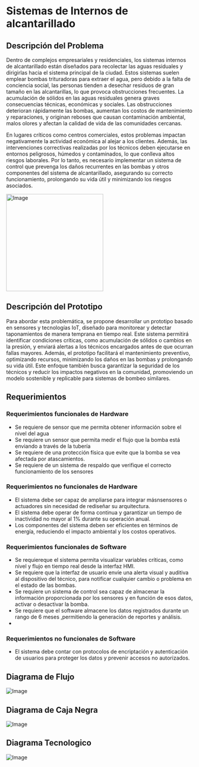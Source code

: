 # Sistemas de Internos de alcantarillado
## Descripción del Problema
Dentro de complejos empresariales y residenciales, los sistemas internos de alcantarillado están diseñados para recolectar las aguas residuales y dirigirlas hacia el sistema principal de la ciudad. Estos sistemas suelen emplear bombas trituradoras para extraer el agua, pero debido a la falta de conciencia social, las personas tienden a desechar residuos de gran tamaño en las alcantarillas, lo que provoca obstrucciones frecuentes. La acumulación de sólidos en las aguas residuales genera graves consecuencias técnicas, económicas y sociales. Las obstrucciones deterioran rápidamente las bombas, aumentan los costos de mantenimiento y reparaciones, y originan reboses que causan contaminación ambiental, malos olores y afectan la calidad de vida de las comunidades cercanas.

En lugares críticos como centros comerciales, estos problemas impactan negativamente la actividad económica al alejar a los clientes. Además, las intervenciones correctivas realizadas por los técnicos deben ejecutarse en entornos peligrosos, húmedos y contaminados, lo que conlleva altos riesgos laborales. Por lo tanto, es necesario implementar un sistema de control que prevenga los daños recurrentes en las bombas y otros componentes del sistema de alcantarillado, asegurando su correcto funcionamiento, prolongando su vida útil y minimizando los riesgos asociados.

<img width="261" alt="Image" src="https://github.com/user-attachments/assets/0066ef38-1b7c-49fb-a67f-d2e0cc35e5a2" />


## Descripción del Prototipo
Para abordar esta problemática, se propone desarrollar un prototipo basado en
sensores y tecnologías IoT, diseñado para monitorear y detectar taponamientos de
manera temprana en tiempo real. Este sistema permitirá identificar condiciones
críticas, como acumulación de sólidos o cambios en la presión, y enviará alertas a
los técnicos encargados antes de que ocurran fallas mayores. Además, el prototipo
facilitará el mantenimiento preventivo, optimizando recursos, minimizando los daños
en las bombas y prolongando su vida útil. Este enfoque también busca garantizar la
seguridad de los técnicos y reducir los impactos negativos en la comunidad,
promoviendo un modelo sostenible y replicable para sistemas de bombeo similares.


## Requerimientos
### Requerimientos funcionales de Hardware

- Se requiere de sensor que me permita obtener información sobre el nivel del agua
- Se requiere un sensor que permita medir el flujo que la bomba está enviando a través de la tubería
- Se requiere de una protección física que evite que la bomba se vea afectada por atascamientos.
- Se requiere de un sistema de respaldo que verifique el correcto funcionamiento de los sensores

### Requerimientos no funcionales de Hardware

- El sistema debe ser capaz de ampliarse para integrar másnsensores o actuadores sin necesidad de rediseñar su arquitectura.
- El sistema debe operar de forma continua y garantizar un tiempo de inactividad no mayor al 1% durante su operación anual.
- Los componentes del sistema deben ser eficientes en términos de energía, reduciendo el impacto ambiental y los costos operativos.


### Requerimientos funcionales de Software
- Se requiereque el sistema permita visualizar variables críticas, como nivel y flujo en tiempo real desde la interfaz HMI. 
- Se requiere que la interfaz de usuario envíe una alerta visual y auditiva al dispositivo del técnico, para notificar cualquier cambio o problema en el estado de las bombas.
- Se requiere un sistema de control sea capaz de almacenar la información proporcionada por los sensores y en función de esos datos, activar o desactivar la bomba.
- Se requiere que el software almacene los datos registrados durante  un rango de 6 meses ,permitiendo la generación de reportes y análisis.
- 
### Requerimientos no funcionales de Software
- El sistema debe contar con protocolos de encriptación y autenticación de usuarios para proteger los datos y prevenir accesos no autorizados.


## Diagrama de Flujo

![Image](https://github.com/user-attachments/assets/b5412b93-614f-456e-994f-fe52f4be5c05)
## Diagrama de Caja Negra

![Image](https://github.com/user-attachments/assets/c34c3469-ad0d-4e1a-af32-f0d569c53044)

## Diagrama Tecnologico

![Image](https://github.com/user-attachments/assets/d69e9efc-27d2-4eeb-8a81-6c07b16ee7c7)
